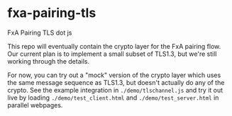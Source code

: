 # fxa-pairing-tls
FxA Pairing TLS dot js

This repo will eventually contain the crypto layer for the FxA pairing flow.
Our current plan is to implement a small subset of TLS1.3, but we're still
working through the details.

For now, you can try out a "mock" version of the crypto layer which uses
the same message sequence as TLS1.3, but doesn't actually do any of the crypto.
See the example integration in `./demo/tlschannel.js` and try it out live
by loading `./demo/test_client.html` and `./demo/test_server.html` in
parallel webpages.
